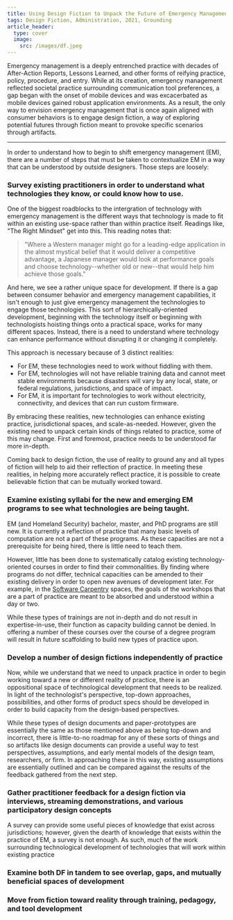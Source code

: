 ```yaml
---
title: Using Design Fiction to Unpack the Future of Emergency Management
tags: Design Fiction, Administration, 2021, Grounding
article_header:
  type: cover
  image:
    src: /images/df.jpeg
---
```


Emergency management is a deeply entrenched practice with decades of After-Action Reports, Lessons Learned, and other forms of reifying practice, policy, procedure, and entry. While at its creation, emergency management reflected societal practice surrounding communication tool preferences, a gap began with the onset of mobile devices and was excacerbated as mobile devices gained robust application environments. As a result, the only way to envision emergency management that is once again aligned with consumer behaviors is to engage design fiction, a way of exploring potential futures through fiction meant to provoke specific scenarios through artifacts.

---

In order to understand how to begin to shift emergency management (EM), there are a number of steps that must be taken to contextualize EM in a way that can be understood by outside designers. Those steps are loosely: 

### Survey existing practitioners in order to understand what technologies they know, or could know how to use.

One of the biggest roadblocks to the intergration of technology with emergency management is the different ways that technology is made to fit within an existing use-space rather than within practice itself. Readings like, "The Right Mindset" get into this. This reading notes that: 

  > "Where a Western manager might go for a leading-edge application in the almost mystical belief that it would deliver a competitive advantage, a Japanese manager would look at performance goals and choose technology--whether old or new--that would help him achieve those goals."

And here, we see a rather unique space for development. If there is a gap between consumer behavior and emergency management capabilities, it isn't enough to just give emergency management the technologies to engage those technologies. This sort of hierarchically-oriented development, beginning with the technology itself or beginning with technologists hoisting things onto a practical space, works for many different spaces. Instead, there is a need to understand where technology can enhance performance without disrupting it or changing it completely. 

This approach is necessary because of 3 distinct realities: 

  * For EM, these technologies need to work without fiddling with them. 
  * For EM, technologies will not have reliable training data and cannot meet stable environments because disasters will vary by any local, state, or federal regulations, jurisdictions, and space of impact.
  * For EM, it is important for technologies to work without electricity, connectivity, and devices that can run custom firmware.

By embracing these realities, new technologies can enhance existing practice, jurisdictional spaces, and scale-as-needed. However, given the existing need to unpack certain kinds of things related to practice, some of this may change. First and foremost, practice needs to be understood far more in-depth. 

Coming back to design fiction, the use of reality to ground any and all types of fiction will help to aid their reflection of practice. In meeting these realities, in helping more accurately reflect practice, it is possible to create believable fiction that can be mutually worked toward. 

### Examine existing syllabi for the new and emerging EM programs to see what technologies are being taught. 

EM (and Homeland Security) bachelor, master, and PhD programs are still new. It is currently a reflection of practice that many basic levels of computation are not a part of these programs. As these capacities are not a prerequisite for being hired, there is little need to teach them. 

However, little has been done to systematically catalog existing technology-oriented courses in order to find their commonalities. By finding where programs do not differ, technical capacities can be amended to their existing delivery in order to open new avenues of development later. For example, in the [Software Carpentry](https://software-carpentry.org/) spaces, the goals of the workshops that are a part of practice are meant to be absorbed and understood within a day or two. 

While these types of trainings are not in-depth and do not result in expertise-in-use, their function as capacity building cannot be denied. In offering a number of these courses over the course of a degree program will result in future scaffolding to build new types of practice upon. 

### Develop a number of design fictions independently of practice

Now, while we understand that we need to unpack practice in order to begin working toward a new or different reality of practice, there is an oppositional space of technological development that needs to be realized. In light of the technologist's perspective, top-down approaches, possibilities, and other forms of product specs should be developed in order to build capacity from the design-based perspectives. 

While these types of design documents and paper-prototypes are essentially the same as those mentioned above as being top-down and incorrect, there is little-to-no roadmap for any of these sorts of things and so artifacts like design documents can provide a useful way to test perspectives, assumptions, and early mental models of the design team, researchers, or firm. In approaching these in this way, existing assumptions are essentially outlined and can be compared against the results of the feedback gathered from the next step. 

### Gather practitioner feedback for a design fiction via interviews, streaming demonstrations, and various participatory design concepts 

A survey can provide some useful pieces of knowledge that exist across jurisdictions; however, given the dearth of knowledge that exists within the practice of EM, a survey is not enough. As such, much of the work surrounding technological development of technologies that will work within existing practice 

### Examine both DF in tandem to see overlap, gaps, and mutually beneficial spaces of development



### Move from fiction toward reality through training, pedagogy, and tool development

